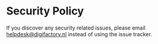 # Security Policy

If you discover any security related issues, please email helpdesk@digifactory.nl instead of using the issue tracker.
